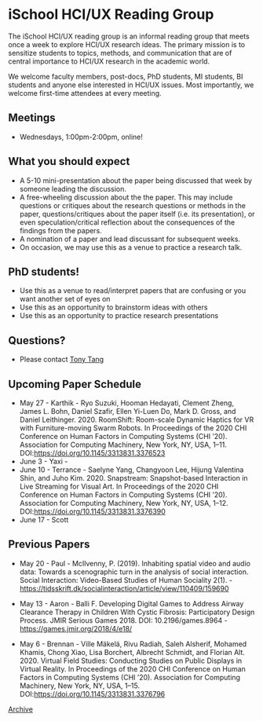 # iSchool HCI/UX Reading Group

The iSchool HCI/UX reading group is an informal reading group that meets once a week to explore HCI/UX research ideas. The primary mission is to sensitize students to topics, methods, and communication that are of central importance to HCI/UX research in the academic world.

We welcome faculty members, post-docs, PhD students, MI students, BI students and anyone else interested in HCI/UX issues. Most importantly, we welcome first-time attendees at every meeting.

## Meetings
* Wednesdays, 1:00pm-2:00pm, online!

## What you should expect
* A 5-10 mini-presentation about the paper being discussed that week by someone leading the discussion.
* A free-wheeling discussion about the the paper. This may include questions or critiques about the research questions or methods in the paper, questions/critiques about the paper itself (i.e. its presentation), or even speculation/critical reflection about the consequences of the findings from the papers.
* A nomination of a paper and lead discussant for subsequent weeks.
* On occasion, we may use this as a venue to practice a research talk.

## PhD students!
* Use this as a venue to read/interpret papers that are confusing or you want another set of eyes on
* Use this as an opportunity to brainstorm ideas with others
* Use this as an opportunity to practice research presentations

## Questions?
* Please contact [Tony Tang](https://ischool.utoronto.ca/profile/tony-tang/)

## Upcoming Paper Schedule

* May 27 - Karthik - Ryo Suzuki, Hooman Hedayati, Clement Zheng, James L. Bohn, Daniel Szafir, Ellen Yi-Luen Do, Mark D. Gross, and Daniel Leithinger. 2020. RoomShift: Room-scale Dynamic Haptics for VR with Furniture-moving Swarm Robots. In Proceedings of the 2020 CHI Conference on Human Factors in Computing Systems (CHI ’20). Association for Computing Machinery, New York, NY, USA, 1–11. DOI:https://doi.org/10.1145/3313831.3376523
* June 3 - Yaxi - 
* June 10 - Terrance - Saelyne Yang, Changyoon Lee, Hijung Valentina Shin, and Juho Kim. 2020. Snapstream: Snapshot-based Interaction in Live Streaming for Visual Art. In Proceedings of the 2020 CHI Conference on Human Factors in Computing Systems (CHI ’20). Association for Computing Machinery, New York, NY, USA, 1–12. DOI:https://doi.org/10.1145/3313831.3376390
* June 17 - Scott

## Previous Papers

* May 20 - Paul - McIlvenny, P. (2019). Inhabiting spatial video and audio data: Towards a scenographic turn in the analysis of social interaction. Social Interaction: Video-Based Studies of Human Sociality 2(1). - https://tidsskrift.dk/socialinteraction/article/view/110409/159690

* May 13 - Aaron - Balli F. Developing Digital Games to Address Airway Clearance Therapy in Children With Cystic Fibrosis: Participatory Design Process. JMIR Serious Games 2018. DOI: 10.2196/games.8964 - https://games.jmir.org/2018/4/e18/

* May 6 - Brennan - Ville Mäkelä, Rivu Radiah, Saleh Alsherif, Mohamed Khamis, Chong Xiao, Lisa Borchert, Albrecht Schmidt, and Florian Alt. 2020. Virtual Field Studies: Conducting Studies on Public Displays in Virtual Reality. In Proceedings of the 2020 CHI Conference on Human Factors in Computing Systems (CHI ’20). Association for Computing Machinery, New York, NY, USA, 1–15. DOI:https://doi.org/10.1145/3313831.3376796


[Archive](archive.md)